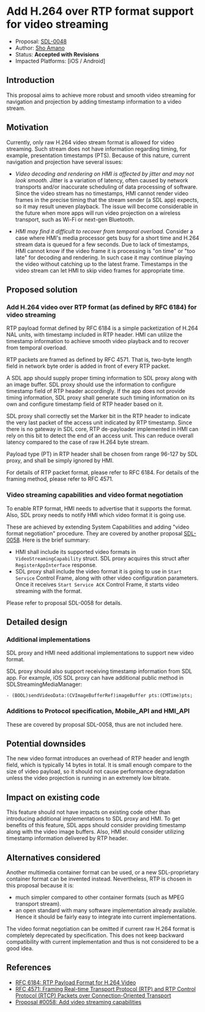# Add H.264 over RTP format support for video streaming

* Proposal: [SDL-0048](0048-H264-over-RTP-support-for-video-streaming.md)
* Author: [Sho Amano](https://github.com/shoamano83)
* Status: **Accepted with Revisions**
* Impacted Platforms: [iOS / Android]

## Introduction

This proposal aims to achieve more robust and smooth video streaming for navigation and projection by adding timestamp information to a video stream.

## Motivation

Currently, only raw H.264 video stream format is allowed for video streaming. Such stream does not have information regarding timing, for example, presentation timestamps (PTS). Because of this nature, current navigation and projection have several issues:

- *Video decoding and rendering on HMI is affected by jitter and may not look smooth.* Jitter is a variation of latency, often caused by network transports and/or inaccurate scheduling of data processing of software. Since the video stream has no timestamps, HMI cannot render video frames in the precise timing that the stream sender (a SDL app) expects, so it may result uneven playback. The issue will become considerable in the future when more apps will run video projection on a wireless transport, such as Wi-Fi or next-gen Bluetooth.

- *HMI may find it difficult to recover from temporal overload.* Consider a case where HMI's media processor gets busy for a short time and H.264 stream data is queued for a few seconds. Due to lack of timestamps, HMI cannot know if the video frame it is processing is "on time" or "too late" for decoding and rendering. In such case it may continue playing the video without catching up to the latest frame. Timestamps in the video stream can let HMI to skip video frames for appropriate time.


## Proposed solution

### Add H.264 video over RTP format (as defined by RFC 6184) for video streaming

RTP payload format defined by RFC 6184 is a simple packetization of H.264 NAL units, with timestamp included in RTP header. HMI can utilize the timestamp information to achieve smooth video playback and to recover from temporal overload.

RTP packets are framed as defined by RFC 4571. That is, two-byte length field in network byte order is added in front of every RTP packet.

A SDL app should supply proper timing information to SDL proxy along with an image buffer. SDL proxy should use the information to configure timestamp field of RTP header accordingly. If the app does not provide timing information, SDL proxy shall generate such timing information on its own and configure timestamp field of RTP header based on it.

SDL proxy shall correctly set the Marker bit in the RTP header to indicate the very last packet of the access unit indicated by RTP timestamp. Since there is no gateway in SDL core, RTP de-payloader implemented in HMI can rely on this bit to detect the end of an access unit. This can reduce overall latency compared to the case of raw H.264 byte stream.

Payload type (PT) in RTP header shall be chosen from range 96-127 by SDL proxy, and shall be simply ignored by HMI.

For details of RTP packet format, please refer to RFC 6184. For details of the framing method, please refer to RFC 4571.

### Video streaming capabilities and video format negotiation

To enable RTP format, HMI needs to advertise that it supports the format. Also, SDL proxy needs to notify HMI which video format it is going use.

These are achieved by extending System Capabilities and adding "video format negotiation" procedure. They are covered by another proposal [SDL-0058](https://github.com/smartdevicelink/sdl_evolution/blob/master/proposals/0058-video-streaming-capabilities.md). Here is the brief summary:

- HMI shall include its supported video formats in `VideoStreamingCapability` struct. SDL proxy acquires this struct after `RegisterAppInterface` response.
- SDL proxy shall include the video format it is going to use in `Start Service` Control Frame, along with other video configuration parameters. Once it receives `Start Service ACK` Control Frame, it starts video streaming with the format.

Please refer to proposal SDL-0058 for details.

## Detailed design

### Additional implementations

SDL proxy and HMI need additional implementations to support new video format.

SDL proxy should also support receiving timestamp information from SDL app. For example, iOS SDL proxy can have additional public method in SDLStreamingMediaManager:
```
- (BOOL)sendVideoData:(CVImageBufferRef)imageBuffer pts:(CMTime)pts;
```

### Additions to Protocol specification, Mobile\_API and HMI\_API

These are covered by proposal SDL-0058, thus are not included here.

## Potential downsides

The new video format introduces an overhead of RTP header and length field, which is typically 14 bytes in total. It is small enough compare to the size of video payload, so it should not cause performance degradation unless the video projection is running in an extremely low bitrate.

## Impact on existing code

This feature should not have impacts on existing code other than introducing additional implementations to SDL proxy and HMI. To get benefits of this feature, SDL apps should consider providing timestamp along with the video image buffers. Also, HMI should consider utilizing timestamp information delivered by RTP header.

## Alternatives considered

Another multimedia container format can be used, or a new SDL-proprietary container format can be invented instead. Nevertheless, RTP is chosen in this proposal because it is:
- much simpler compared to other container formats (such as MPEG transport stream).
- an open standard with many software implementation already available. Hence it should be fairly easy to integrate into current implementations.

The video format negotiation can be omitted if current raw H.264 format is completely deprecated by specification. This does not keep backward compatibility with current implementation and thus is not considered to be a good idea.

## References

- [RFC 6184: RTP Payload Format for H.264 Video](https://www.ietf.org/rfc/rfc6184.txt)
- [RFC 4571: Framing Real-time Transport Protocol (RTP) and RTP Control Protocol (RTCP) Packets over Connection-Oriented Transport](https://www.ietf.org/rfc/rfc4571.txt)
- [Proposal #0058: Add video streaming capabilities](https://github.com/smartdevicelink/sdl_evolution/blob/master/proposals/0058-video-streaming-capabilities.md)
